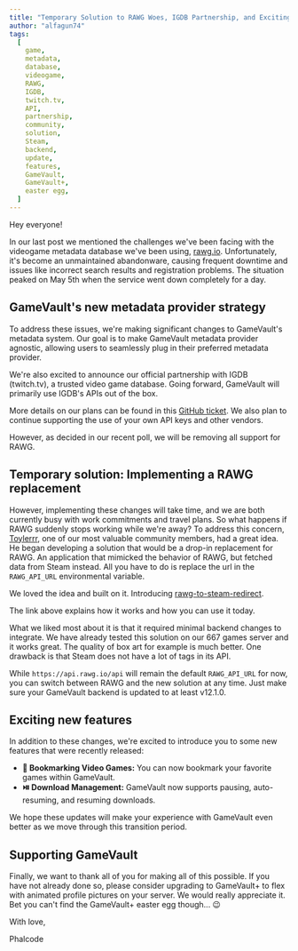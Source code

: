 ```yaml
---
title: "Temporary Solution to RAWG Woes, IGDB Partnership, and Exciting New Features!"
author: "alfagun74"
tags:
  [
    game,
    metadata,
    database,
    videogame,
    RAWG,
    IGDB,
    twitch.tv,
    API,
    partnership,
    community,
    solution,
    Steam,
    backend,
    update,
    features,
    GameVault,
    GameVault+,
    easter egg,
  ]
---
```


Hey everyone!

In our last post we mentioned the challenges we've been facing with the videogame metadata database we've been using, [rawg.io](https://rawg.io/). Unfortunately, it's become an unmaintained abandonware, causing frequent downtime and issues like incorrect search results and registration problems. The situation peaked on May 5th when the service went down completely for a day.

## GameVault's new metadata provider strategy

To address these issues, we're making significant changes to GameVault's metadata system. Our goal is to make GameVault metadata provider agnostic, allowing users to seamlessly plug in their preferred metadata provider.

We're also excited to announce our official partnership with IGDB (twitch.tv), a trusted video game database. Going forward, GameVault will primarily use IGDB's APIs out of the box.

More details on our plans can be found in this [GitHub ticket](https://github.com/Phalcode/gamevault-backend/issues/258). We also plan to continue supporting the use of your own API keys and other vendors.

However, as decided in our recent poll, we will be removing all support for RAWG.

## Temporary solution: Implementing a RAWG replacement

However, implementing these changes will take time, and we are both currently busy with work commitments and travel plans. So what happens if RAWG suddenly stops working while we're away? To address this concern, [Toylerrr](https://github.com/Toylerrr), one of our most valuable community members, had a great idea. He began developing a solution that would be a drop-in replacement for RAWG. An application that mimicked the behavior of RAWG, but fetched data from Steam instead. All you have to do is replace the url in the `RAWG_API_URL` environmental variable.

We loved the idea and built on it. Introducing [rawg-to-steam-redirect](https://github.com/Phalcode/rawg-to-steam-redirect).

The link above explains how it works and how you can use it today.

What we liked most about it is that it required minimal backend changes to integrate. We have already tested this solution on our 667 games server and it works great. The quality of box art for example is much better. One drawback is that Steam does not have a lot of tags in its API.

While `https://api.rawg.io/api` will remain the default `RAWG_API_URL` for now, you can switch between RAWG and the new solution at any time. Just make sure your GameVault backend is updated to at least v12.1.0.

## Exciting new features

In addition to these changes, we're excited to introduce you to some new features that were recently released:

- **🔖 Bookmarking Video Games:** You can now bookmark your favorite games within GameVault.
- **⏯️ Download Management:** GameVault now supports pausing, auto-resuming, and resuming downloads.

We hope these updates will make your experience with GameVault even better as we move through this transition period.

## Supporting GameVault

Finally, we want to thank all of you for making all of this possible. If you have not already done so, please consider upgrading to GameVault+ to flex with animated profile pictures on your server. We would really appreciate it. Bet you can't find the GameVault+ easter egg though... 😉

With love,

Phalcode
